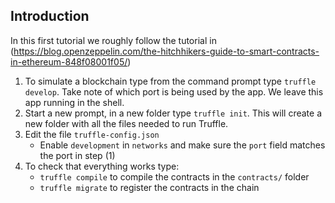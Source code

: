 ## Introduction
In this first tutorial we roughly follow the tutorial in (https://blog.openzeppelin.com/the-hitchhikers-guide-to-smart-contracts-in-ethereum-848f08001f05/)

1. To simulate a blockchain type from the command prompt type ```truffle develop```. Take note of which port is being used by the app. We leave this app running in the shell.
2. Start a new prompt, in a new folder type ```truffle init```. This will create a new folder with all the files needed to run Truffle.
3. Edit the file ```truffle-config.json```
	- Enable ```development``` in ```networks``` and make sure the ```port``` field matches the port in step (1)
4. To check that everything works type:
	- ```truffle compile``` to compile the contracts in the ```contracts/``` folder
	- ```truffle migrate``` to register the contracts in the chain 
